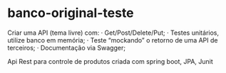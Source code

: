 # banco-original-teste

Criar uma API (tema livre) com:
·   Get/Post/Delete/Put;
·   Testes unitários, utilize banco em memória;
·   Teste “mockando” o retorno de uma API de terceiros;
·   Documentação via Swagger;

Api Rest para controle de produtos criada com spring boot, JPA, Junit



